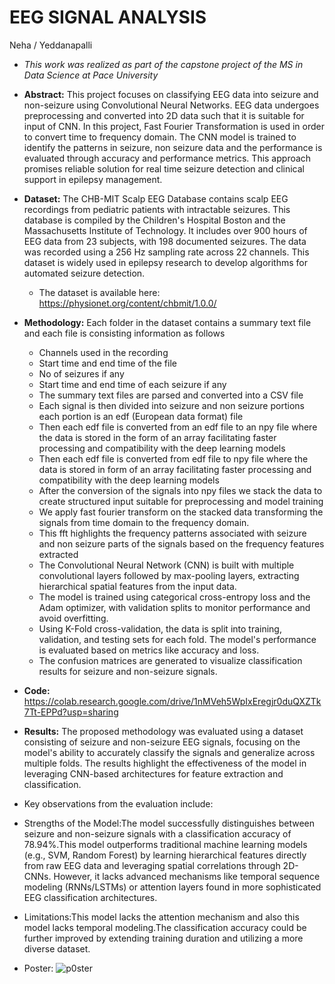 # EEG SIGNAL ANALYSIS

Neha / Yeddanapalli


* *This work was realized as part of the capstone project of the MS in Data Science at Pace University*
* **Abstract:** This project focuses on classifying EEG data into seizure and non-seizure using Convolutional Neural Networks. EEG data undergoes preprocessing and converted into 2D data such that it is suitable for input of CNN. In this project, Fast Fourier Transformation is used in order to convert time to frequency domain. The CNN model is trained to identify the patterns in seizure, non seizure data and the performance is evaluated through accuracy and performance metrics. This approach promises reliable solution for real time seizure detection and clinical support in epilepsy management.
* **Dataset:** The CHB-MIT Scalp EEG Database contains scalp EEG recordings from pediatric patients with intractable seizures. This database is compiled by the Children's Hospital Boston and the Massachusetts Institute of Technology.  It includes over 900 hours of EEG data from 23 subjects, with 198 documented seizures. The data was recorded using a 256 Hz sampling rate across 22 channels. This dataset is widely used in epilepsy research to develop algorithms for automated seizure detection.
  * The dataset is available here: https://physionet.org/content/chbmit/1.0.0/
* **Methodology:** Each folder in  the dataset contains a summary text file and each file is consisting information as follows 
    * Channels used in the recording
    * Start time and end time of the file 
    * No of seizures if any 
    * Start time and end time of each seizure if any 
    * The summary text files are parsed and converted into a CSV file 
    * Each signal is then divided into seizure and non seizure portions each portion is an edf    (European data format) file 
    * Then each edf file is converted from an edf file to an npy file where the data is stored in the form of an array facilitating faster processing and compatibility with the deep learning models
    * Then each edf file is converted from edf file to npy file where the data is stored in form of an array facilitating faster processing and compatibility with the deep learning models
    * After the conversion of the signals into npy files we stack the data to create structured input suitable for preprocessing and model training
    * We apply fast fourier transform on the stacked data transforming the signals from time domain to the frequency domain.
    * This fft highlights the frequency patterns associated with seizure and non seizure parts of the signals based on the frequency features extracted
    * The Convolutional Neural Network (CNN) is built with multiple convolutional layers followed by max-pooling layers, extracting hierarchical spatial features from the input data.
    * The model is trained using categorical cross-entropy loss and the Adam optimizer, with validation splits to monitor performance and avoid overfitting.
    * Using K-Fold cross-validation, the data is split into training, validation, and testing sets for each fold. The model's performance is evaluated based on metrics like accuracy and loss.
    * The confusion matrices are generated to visualize classification results for seizure and non-seizure signals.  
      
* **Code:** https://colab.research.google.com/drive/1nMVeh5WpIxEregjr0duQXZTk7Tt-EPPd?usp=sharing
  
*  **Results:** The proposed methodology was evaluated using a dataset consisting of seizure and non-seizure EEG signals, focusing on the model's ability to accurately classify the signals and generalize across multiple folds. The results highlight the effectiveness of the model in leveraging CNN-based architectures for feature extraction and classification.
* Key observations from the evaluation include:
* Strengths of the Model:The model successfully distinguishes between seizure and non-seizure signals with a classification accuracy of 78.94%.This model outperforms traditional machine learning models (e.g., SVM, Random Forest) by learning hierarchical features directly from raw EEG data and leveraging spatial correlations through 2D-CNNs. However, it lacks advanced mechanisms like temporal sequence modeling (RNNs/LSTMs) or attention layers found in more sophisticated EEG classification architectures.
* Limitations:This model lacks the attention mechanism and also this model lacks temporal modeling.The classification accuracy could be further improved by extending training duration and utilizing a more diverse dataset.


* Poster:
![p0ster](https://github.com/user-attachments/assets/abb59412-814e-42f4-b68a-5b08cda7ed97)


